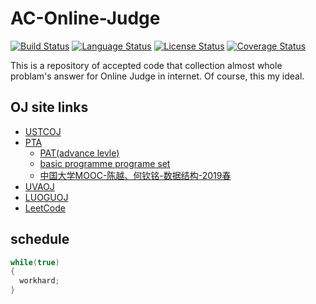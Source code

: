 # AC-Online-Judge
[![Build Status](https://travis-ci.com/Sunrisepeak/AC-Online-Judge.svg?branch=master)](https://travis-ci.com/Sunrisepeak/AC-Online-Judge)
[![Language Status](https://img.shields.io/badge/Language-C%2FC%2B%2B-orange.svg)](https://isocpp.org/)
[![License Status](https://img.shields.io/badge/License-Apache%202.0-yellowgreen.svg)](https://github.com/Sunrisepeak/AC-Online-Judge/blob/master/LICENSE)
[![Coverage Status](https://coveralls.io/repos/github/Sunrisepeak/AC-Online-Judge/badge.svg?branch=master)](https://coveralls.io/github/Sunrisepeak/AC-Online-Judge?branch=master)

This is a repository of accepted code that collection almost whole problam's answer for Online Judge in internet. Of course, this my ideal.

## OJ site links
+ [USTCOJ](https://oj.ustc.edu.cn/#/)
+ [PTA](https://pintia.cn/)
	+ [PAT(advance levle)](https://pintia.cn/problem-sets/994805342720868352/problems)
	+ [basic programme programe set](https://pintia.cn/problem-sets/14/problems)
	+ [中国大学MOOC-陈越、何钦铭-数据结构-2019春](https://github.com/Sunrisepeak/AC-Online-Judge/tree/master/PTA/)
+ [UVAOJ](https://uva.onlinejudge.org/)
+ [LUOGUOJ](https://www.luogu.org/)
+ [LeetCode](https://leetcode.com/)

## schedule
```c++
while(true)
{
  workhard;
}
```
